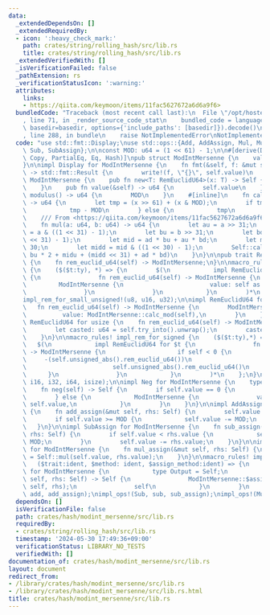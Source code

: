 ```yaml
---
data:
  _extendedDependsOn: []
  _extendedRequiredBy:
  - icon: ':heavy_check_mark:'
    path: crates/string/rolling_hash/src/lib.rs
    title: crates/string/rolling_hash/src/lib.rs
  _extendedVerifiedWith: []
  _isVerificationFailed: false
  _pathExtension: rs
  _verificationStatusIcon: ':warning:'
  attributes:
    links:
    - https://qiita.com/keymoon/items/11fac5627672a6d6a9f6>
  bundledCode: "Traceback (most recent call last):\n  File \"/opt/hostedtoolcache/Python/3.10.14/x64/lib/python3.10/site-packages/onlinejudge_verify/documentation/build.py\"\
    , line 71, in _render_source_code_stat\n    bundled_code = language.bundle(stat.path,\
    \ basedir=basedir, options={'include_paths': [basedir]}).decode()\n  File \"/opt/hostedtoolcache/Python/3.10.14/x64/lib/python3.10/site-packages/onlinejudge_verify/languages/rust.py\"\
    , line 288, in bundle\n    raise NotImplementedError\nNotImplementedError\n"
  code: "use std::fmt::Display;\nuse std::ops::{Add, AddAssign, Mul, MulAssign, Neg,\
    \ Sub, SubAssign};\n\nconst MOD: u64 = (1 << 61) - 1;\n\n#[derive(Debug, Clone,\
    \ Copy, PartialEq, Eq, Hash)]\npub struct ModIntMersenne {\n    value: u64,\n\
    }\n\nimpl Display for ModIntMersenne {\n    fn fmt(&self, f: &mut std::fmt::Formatter<'_>)\
    \ -> std::fmt::Result {\n        write!(f, \"{}\", self.value)\n    }\n}\n\nimpl\
    \ ModIntMersenne {\n    pub fn new<T: RemEuclidU64>(x: T) -> Self {\n        x.rem_euclid_u64()\n\
    \    }\n    pub fn value(&self) -> u64 {\n        self.value\n    }\n    pub fn\
    \ modulus() -> u64 {\n        MOD\n    }\n    #[inline]\n    fn calc_mod(x: u64)\
    \ -> u64 {\n        let tmp = (x >> 61) + (x & MOD);\n        if tmp >= MOD {\n\
    \            tmp - MOD\n        } else {\n            tmp\n        }\n    }\n\
    \    /// From <https://qiita.com/keymoon/items/11fac5627672a6d6a9f6>\n    #[inline]\n\
    \    fn mul(a: u64, b: u64) -> u64 {\n        let au = a >> 31;\n        let ad\
    \ = a & ((1 << 31) - 1);\n        let bu = b >> 31;\n        let bd = b & ((1\
    \ << 31) - 1);\n        let mid = ad * bu + au * bd;\n        let midu = mid >>\
    \ 30;\n        let midd = mid & ((1 << 30) - 1);\n        Self::calc_mod(au *\
    \ bu * 2 + midu + (midd << 31) + ad * bd)\n    }\n}\n\npub trait RemEuclidU64\
    \ {\n    fn rem_euclid_u64(self) -> ModIntMersenne;\n}\n\nmacro_rules! impl_rem_for_small_unsigned\
    \ {\n    ($($t:ty), *) => {\n        $(\n            impl RemEuclidU64 for $t\
    \ {\n                fn rem_euclid_u64(self) -> ModIntMersenne {\n           \
    \         ModIntMersenne {\n                        value: self as u64,\n    \
    \                }\n                }\n            }\n        )*\n    };\n}\n\n\
    impl_rem_for_small_unsigned!(u8, u16, u32);\n\nimpl RemEuclidU64 for u64 {\n \
    \   fn rem_euclid_u64(self) -> ModIntMersenne {\n        ModIntMersenne {\n  \
    \          value: ModIntMersenne::calc_mod(self),\n        }\n    }\n}\n\nimpl\
    \ RemEuclidU64 for usize {\n    fn rem_euclid_u64(self) -> ModIntMersenne {\n\
    \        let casted: u64 = self.try_into().unwrap();\n        casted.rem_euclid_u64()\n\
    \    }\n}\n\nmacro_rules! impl_rem_for_signed {\n    ($($t:ty),*) => {\n     \
    \   $(\n            impl RemEuclidU64 for $t {\n                fn rem_euclid_u64(self)\
    \ -> ModIntMersenne {\n                    if self < 0 {\n                   \
    \     -(self.unsigned_abs().rem_euclid_u64())\n                    } else {\n\
    \                        self.unsigned_abs().rem_euclid_u64()\n              \
    \      }\n                }\n            }\n        )*\n    };\n}\n\nimpl_rem_for_signed!(i8,\
    \ i16, i32, i64, isize);\n\nimpl Neg for ModIntMersenne {\n    type Output = Self;\n\
    \    fn neg(self) -> Self {\n        if self.value == 0 {\n            self\n\
    \        } else {\n            ModIntMersenne {\n                value: MOD -\
    \ self.value,\n            }\n        }\n    }\n}\n\nimpl AddAssign for ModIntMersenne\
    \ {\n    fn add_assign(&mut self, rhs: Self) {\n        self.value += rhs.value;\n\
    \        if self.value >= MOD {\n            self.value -= MOD;\n        }\n \
    \   }\n}\n\nimpl SubAssign for ModIntMersenne {\n    fn sub_assign(&mut self,\
    \ rhs: Self) {\n        if self.value < rhs.value {\n            self.value +=\
    \ MOD;\n        }\n        self.value -= rhs.value;\n    }\n}\n\nimpl MulAssign\
    \ for ModIntMersenne {\n    fn mul_assign(&mut self, rhs: Self) {\n        self.value\
    \ = Self::mul(self.value, rhs.value);\n    }\n}\n\nmacro_rules! impl_ops {\n \
    \   ($trait:ident, $method: ident, $assign_method:ident) => {\n        impl $trait\
    \ for ModIntMersenne {\n            type Output = Self;\n            fn $method(mut\
    \ self, rhs: Self) -> Self {\n                ModIntMersenne::$assign_method(&mut\
    \ self, rhs);\n                self\n            }\n        }\n    };\n}\n\nimpl_ops!(Add,\
    \ add, add_assign);\nimpl_ops!(Sub, sub, sub_assign);\nimpl_ops!(Mul, mul, mul_assign);\n"
  dependsOn: []
  isVerificationFile: false
  path: crates/hash/modint_mersenne/src/lib.rs
  requiredBy:
  - crates/string/rolling_hash/src/lib.rs
  timestamp: '2024-05-30 17:49:36+09:00'
  verificationStatus: LIBRARY_NO_TESTS
  verifiedWith: []
documentation_of: crates/hash/modint_mersenne/src/lib.rs
layout: document
redirect_from:
- /library/crates/hash/modint_mersenne/src/lib.rs
- /library/crates/hash/modint_mersenne/src/lib.rs.html
title: crates/hash/modint_mersenne/src/lib.rs
---
```

